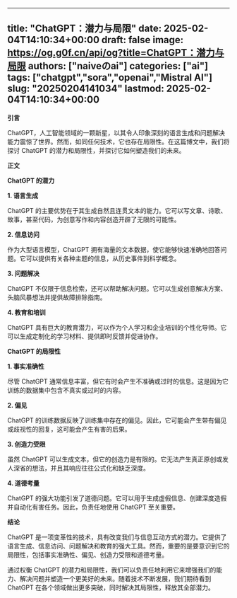 
---
title: "ChatGPT：潜力与局限"
date: 2025-02-04T14:10:34+00:00
draft: false
image: https://og.g0f.cn/api/og?title=ChatGPT：潜力与局限
authors: ["naiveのai"]
categories: ["ai"]
tags: ["chatgpt","sora","openai","Mistral AI"]
slug: "20250204141034"
lastmod: 2025-02-04T14:10:34+00:00
---
**引言**

ChatGPT，人工智能领域的一颗新星，以其令人印象深刻的语言生成和问题解决能力震惊了世界。然而，如同任何技术，它也存在局限性。在这篇博文中，我们将探讨 ChatGPT 的潜力和局限性，并探讨它如何塑造我们的未来。

**正文**

**ChatGPT 的潜力**

**1. 语言生成**

ChatGPT 的主要优势在于其生成自然且连贯文本的能力。它可以写文章、诗歌、故事，甚至代码，为创意写作和内容创造开辟了无限的可能性。

**2. 信息访问**

作为大型语言模型，ChatGPT 拥有海量的文本数据，使它能够快速准确地回答问题。它可以提供有关各种主题的信息，从历史事件到科学概念。

**3. 问题解决**

ChatGPT 不仅限于信息检索，还可以帮助解决问题。它可以生成创意解决方案、头脑风暴想法并提供故障排除指南。

**4. 教育和培训**

ChatGPT 具有巨大的教育潜力，可以作为个人学习和企业培训的个性化导师。它可以生成定制化的学习材料、提供即时反馈并促进协作。

**ChatGPT 的局限性**

**1. 事实准确性**

尽管 ChatGPT 通常信息丰富，但它有时会产生不准确或过时的信息。这是因为它训练的数据集中包含不真实或过时的内容。

**2. 偏见**

ChatGPT 的训练数据反映了训练集中存在的偏见。因此，它可能会产生带有偏见或歧视性的回复，这可能会产生有害的后果。

**3. 创造力受限**

虽然 ChatGPT 可以生成文本，但它的创造力是有限的。它无法产生真正原创或发人深省的想法，并且其响应往往公式化和缺乏深度。

**4. 道德考量**

ChatGPT 的强大功能引发了道德问题。它可以用于生成虚假信息、创建深度造假并自动化有害任务。因此，负责任地使用 ChatGPT 至关重要。

**结论**

ChatGPT 是一项变革性的技术，具有改变我们与信息互动方式的潜力。它提供了语言生成、信息访问、问题解决和教育的强大工具。然而，重要的是要意识到它的局限性，包括事实准确性、偏见、创造力受限和道德考量。

通过权衡 ChatGPT 的潜力和局限性，我们可以负责任地利用它来增强我们的能力、解决问题并塑造一个更美好的未来。随着技术不断发展，我们期待看到 ChatGPT 在各个领域做出更多突破，同时解决其局限性，释放其全部潜力。